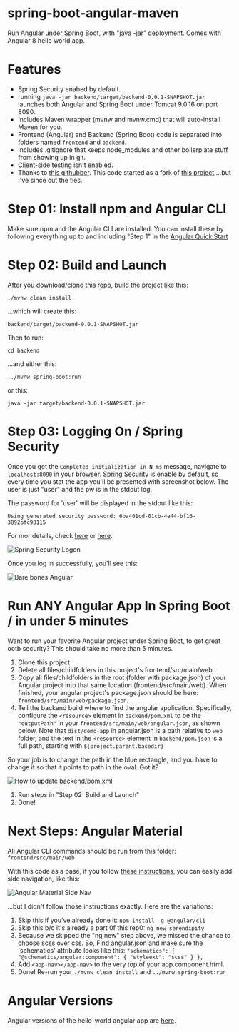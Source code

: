 # spring-boot-angular-maven

Run Angular under Spring Boot, with "java -jar" deployment.
Comes with Angular 8 hello world app.

# Features
* Spring Security enabed by default.
* running ```java -jar backend/target/backend-0.0.1-SNAPSHOT.jar``` launches both Angular and Spring Boot under Tomcat 9.0.16 on port 8090.
* Includes Maven wrapper (mvnw and mvnw.cmd) that will auto-install Maven for you.
* Frontend (Angular) and Backend (Spring Boot) code is separated into folders named ```frontend``` and ```backend```.
* Includes .gitignore that keeps node_modules and other boilerplate stuff from showing up in git.
* Client-side testing isn't enabled.
* Thanks to [this githubber](https://github.com/swathisprasad). This code started as a fork of [this project](https://github.com/swathisprasad/spring-boot-angular6-maven-project)....but I've since cut the ties.

# Step 01: Install npm and Angular CLI

Make sure npm and the Angular CLI are installed.
You can install these by following everything up to and including "Step 1" in the [Angular Quick Start](https://angular.io/guide/quickstart)


# Step 02: Build and Launch

After you download/clone this repo, build the project like this:

```./mvnw clean install```

...which will create this:

```backend/target/backend-0.0.1-SNAPSHOT.jar```

Then to run: 

```cd backend```

...and either this:

```../mvnw spring-boot:run```

or this:

```java -jar target/backend-0.0.1-SNAPSHOT.jar```


# Step 03: Logging On / Spring Security
Once you get the ```Completed initialization in N ms``` message, navigate to ```localhost:8090``` in your browser.
Spring Security is enable by default, so every time you stat the app you'll be presented with screenshot below.  The user is just "user" and the pw is in the stdout log.  

The password for 'user' will be displayed in the stdout like this:
```
Using generated security password: 6ba401cd-01cb-4e44-bf16-3892bfc90115
```

For mor details, check [here](https://www.websparrow.org/spring/spring-security-how-to-change-default-username-and-password) or [here](https://docs.spring.io/spring-boot/docs/2.0.0.RELEASE/reference/html/boot-features-security.html).


![Spring Security Logon](https://user-images.githubusercontent.com/175773/52928769-0bf67680-3307-11e9-86aa-9574700ddf3b.png)




Once you log in successfully, you'll see this:

![Bare bones Angular](https://user-images.githubusercontent.com/175773/52928834-5b3ca700-3307-11e9-969c-529b1667e12a.png)

# Run ANY Angular App In Spring Boot / in under 5 minutes
Want to run your favorite Angular project under Spring Boot, to get great ootb security?
This should take no more than 5 minutes.
1. Clone this project
1. Delete all files/childfolders in this project's frontend/src/main/web.  
1. Copy all files/childfolders in the root (folder with package.json) of your Angular project into that same location (frontend/src/main/web).  When finished, your angular project's package.json should be here:  ```frontend/src/main/web/package.json```.
1. Tell the backend build where to find the angular application. 
Specifically, configure the ```<resource>``` element in ```backend/pom.xml``` to be the ```"outputPath"``` in your ```frontend/src/main/web/angular.json```, as shown below.  Note that ```dist/demo-app``` in angular.json is a path relative to ```web``` folder, and the text in the ```<resource>``` element in ```backend/pom.json``` is a full path, starting with ```${project.parent.basedir}```  

So your job is to change the path in the blue rectangle, and you have to change it so that it points to path in the oval.  Got it?

![How to update backend/pom.xml](https://user-images.githubusercontent.com/175773/54485461-e053a700-4846-11e9-8b60-93cb346df450.png)

1. Run steps in "Step 02: Build and Launch"
1. Done!


# Next Steps:  Angular Material

All Angular CLI commands should be run from this folder:  ```frontend/src/main/web```

With this code as a base, if you follow [these instructions](https://robferguson.org/blog/2018/11/05/getting-started-with-angular-material/), you can easily add side navigation, like this:

![Angular Material Side Nav](https://user-images.githubusercontent.com/175773/52995305-d5d8f580-33df-11e9-8856-fb5bea122854.png)

...but I didn't follow those instructions exactly.
Here are the variations:

1. Skip this if you've already done it: ```npm install -g @angular/cli```
1. Skip this b/c it's already a part 0f this rep0:  ```ng new serendipity```
1. Because we skipped the "ng new" step above, we missed the chance to choose scss over css.  So, Find angular.json and make sure the 'schematics' attribute looks like this: ```"schematics": { "@schematics/angular:component": { "styleext": "scss" } },```
1. Add ```<app-nav></app-nav>``` to the very top of your app.component.html.
1. Done!  Re-run your ```./mvnw clean install``` and ```../mvnw spring-boot:run``` 

# Angular Versions
Angular versions of the hello-world angular app are [here](https://github.com/eostermueller/spring-boot-angular-maven/blob/master/frontend/src/main/web/package.json).

